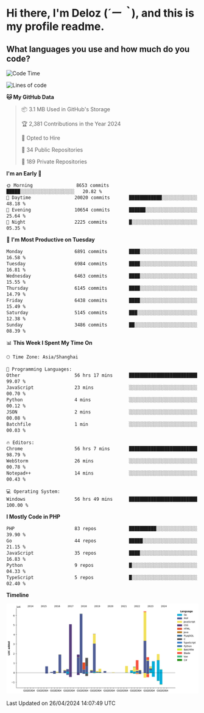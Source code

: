 # **Hi there, I'm Deloz (*´ー｀*), and this is my profile readme.**

## **What languages you use and how much do you code?**

<!--START_SECTION:waka-->
![Code Time](http://img.shields.io/badge/Code%20Time-3%2C857%20hrs%2045%20mins-blue)

![Lines of code](https://img.shields.io/badge/From%20Hello%20World%20I%27ve%20Written-39.8%20million%20lines%20of%20code-blue)

**🐱 My GitHub Data** 

> 📦 3.1 MB Used in GitHub's Storage 
 > 
> 🏆 2,381 Contributions in the Year 2024
 > 
> 💼 Opted to Hire
 > 
> 📜 34 Public Repositories 
 > 
> 🔑 189 Private Repositories 
 > 
**I'm an Early 🐤** 

```text
🌞 Morning                8653 commits        █████░░░░░░░░░░░░░░░░░░░░   20.82 % 
🌆 Daytime                20020 commits       ████████████░░░░░░░░░░░░░   48.18 % 
🌃 Evening                10654 commits       ██████░░░░░░░░░░░░░░░░░░░   25.64 % 
🌙 Night                  2225 commits        █░░░░░░░░░░░░░░░░░░░░░░░░   05.35 % 
```
📅 **I'm Most Productive on Tuesday** 

```text
Monday                   6891 commits        ████░░░░░░░░░░░░░░░░░░░░░   16.58 % 
Tuesday                  6984 commits        ████░░░░░░░░░░░░░░░░░░░░░   16.81 % 
Wednesday                6463 commits        ████░░░░░░░░░░░░░░░░░░░░░   15.55 % 
Thursday                 6145 commits        ████░░░░░░░░░░░░░░░░░░░░░   14.79 % 
Friday                   6438 commits        ████░░░░░░░░░░░░░░░░░░░░░   15.49 % 
Saturday                 5145 commits        ███░░░░░░░░░░░░░░░░░░░░░░   12.38 % 
Sunday                   3486 commits        ██░░░░░░░░░░░░░░░░░░░░░░░   08.39 % 
```


📊 **This Week I Spent My Time On** 

```text
🕑︎ Time Zone: Asia/Shanghai

💬 Programming Languages: 
Other                    56 hrs 17 mins      █████████████████████████   99.07 % 
JavaScript               23 mins             ░░░░░░░░░░░░░░░░░░░░░░░░░   00.70 % 
Python                   4 mins              ░░░░░░░░░░░░░░░░░░░░░░░░░   00.12 % 
JSON                     2 mins              ░░░░░░░░░░░░░░░░░░░░░░░░░   00.08 % 
Batchfile                1 min               ░░░░░░░░░░░░░░░░░░░░░░░░░   00.03 % 

🔥 Editors: 
Chrome                   56 hrs 7 mins       █████████████████████████   98.79 % 
WebStorm                 26 mins             ░░░░░░░░░░░░░░░░░░░░░░░░░   00.78 % 
Notepad++                14 mins             ░░░░░░░░░░░░░░░░░░░░░░░░░   00.43 % 

💻 Operating System: 
Windows                  56 hrs 49 mins      █████████████████████████   100.00 % 
```

**I Mostly Code in PHP** 

```text
PHP                      83 repos            ██████████░░░░░░░░░░░░░░░   39.90 % 
Go                       44 repos            █████░░░░░░░░░░░░░░░░░░░░   21.15 % 
JavaScript               35 repos            ████░░░░░░░░░░░░░░░░░░░░░   16.83 % 
Python                   9 repos             █░░░░░░░░░░░░░░░░░░░░░░░░   04.33 % 
TypeScript               5 repos             █░░░░░░░░░░░░░░░░░░░░░░░░   02.40 % 
```



**Timeline**

![Lines of Code chart](https://raw.githubusercontent.com/deloz/deloz/main/assets/bar_graph.png)


 Last Updated on 26/04/2024 14:07:49 UTC
<!--END_SECTION:waka-->
